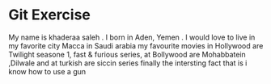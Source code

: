 # Git Exercise
 
 My name is khaderaa saleh . I born in Aden, Yemen .
I would love to live in my favorite city Macca in Saudi arabia 
my favourite movies in Hollywood are Twilight seasone 1, fast & furious series, at Bollywood are Mohabbatein ,Dilwale and at turkish are siccin series
finally the intersting fact that is i know how to use a gun

